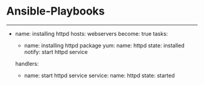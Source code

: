# Ansible-Playbooks


---
- name: installing httpd
  hosts: webservers
  become: true
  tasks: 
  - name: installing httpd package 
    yum: 
      name: httpd
      state: installed
    notify: start httpd service

  handlers:   
  - name: start httpd service
    service:
      name: httpd
      state: started

